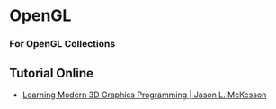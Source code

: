 OpenGL
===

### For OpenGL Collections

## Tutorial Online

* [Learning Modern 3D Graphics Programming | Jason L. McKesson](http://www.arcsynthesis.org/gltut/)
